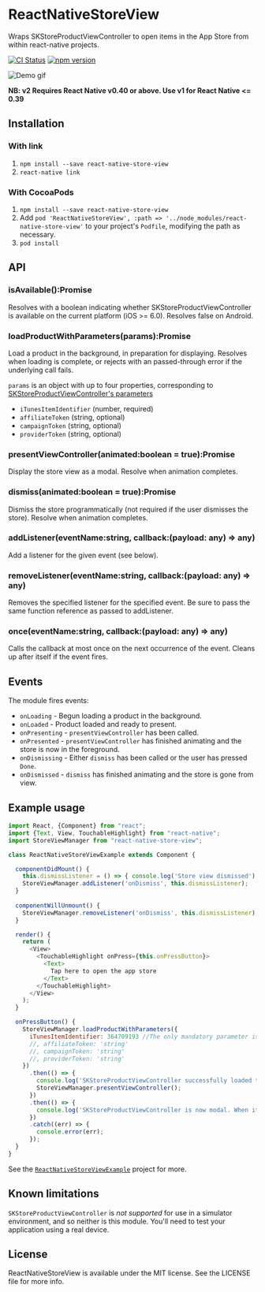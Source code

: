 # ReactNativeStoreView

Wraps SKStoreProductViewController to open items in the App Store from within react-native projects.

[![CI Status](https://travis-ci.org/rh389/react-native-store-view.svg?branch=master)](https://travis-ci.org/rh389/react-native-store-view) [![npm version](https://badge.fury.io/js/react-native-store-view.svg)](https://badge.fury.io/js/react-native-store-view)

![Demo gif](https://i.imgur.com/BlFbKmx.gif)

**NB: v2 Requires React Native v0.40 or above. Use v1 for React Native <= 0.39**

## Installation

### With link
1. `npm install --save react-native-store-view`
2. `react-native link`

### With CocoaPods
1. `npm install --save react-native-store-view`
2. Add `pod 'ReactNativeStoreView', :path => '../node_modules/react-native-store-view'` to your project's `Podfile`, modifying the path as necessary.
3. `pod install`

## API

### isAvailable():Promise<boolean>
Resolves with a boolean indicating whether SKStoreProductViewController is available on the current platform (iOS >= 6.0). Resolves false on Android.

### loadProductWithParameters(params):Promise<void>
Load a product in the background, in preparation for displaying. Resolves when loading is complete, or rejects with an passed-through error if the underlying call fails.

`params` is an object with up to four properties, corresponding to [SKStoreProductViewController's parameters](https://developer.apple.com/library/ios//documentation/StoreKit/Reference/SKITunesProductViewController_Ref/index.html#//apple_ref/doc/constant_group/Product_Dictionary_Keys)
 - `iTunesItemIdentifier` (number, required)
 - `affiliateToken` (string, optional)
 - `campaignToken` (string, optional)
 - `providerToken` (string, optional)
 
### presentViewController(animated:boolean = true):Promise<void>
Display the store view as a modal. Resolve when animation completes.

### dismiss(animated:boolean = true):Promise<void>
Dismiss the store programmatically (not required if the user dismisses the store). Resolve when animation completes.

### addListener(eventName:string, callback:(payload: any) => any)
Add a listener for the given event (see below).

### removeListener(eventName:string, callback:(payload: any) => any)
Removes the specified listener for the specified event. Be sure to pass the same function reference as passed to addListener.

### once(eventName:string, callback:(payload: any) => any)
Calls the callback at most once on the next occurrence of the event. Cleans up after itself if the event fires.

## Events

The module fires events:
 - `onLoading` - Begun loading a product in the background.
 - `onLoaded` - Product loaded and ready to present.
 - `onPresenting` - `presentViewController` has been called.
 - `onPresented` - `presentViewController` has finished animating and the store is now in the foreground.
 - `onDismissing` - Either `dismiss` has been called or the user has pressed `Done`.
 - `onDismissed` - `dismiss` has finished animating and the store is gone from view.

## Example usage

```js
import React, {Component} from "react";
import {Text, View, TouchableHighlight} from "react-native";
import StoreViewManager from "react-native-store-view";

class ReactNativeStoreViewExample extends Component {

  componentDidMount() {
    this.dismissListener = () => { console.log('Store view dismissed'); }
    StoreViewManager.addListener('onDismiss', this.dismissListener);
  }
  
  componentWillUnmount() {
    StoreViewManager.removeListener('onDismiss', this.dismissListener);
  }

  render() {
    return (
      <View>
        <TouchableHighlight onPress={this.onPressButton}>
          <Text>
            Tap here to open the app store
          </Text>
        </TouchableHighlight>
      </View>
    );
  }

  onPressButton() {
    StoreViewManager.loadProductWithParameters({
      iTunesItemIdentifier: 364709193 //The only mandatory parameter is a numeric App Store ID. This one is iBooks.
      //, affiliateToken: 'string'
      //, campaignToken: 'string'
      //, providerToken: 'string'
    })
      .then(() => {
        console.log('SKStoreProductViewController successfully loaded the product over the net, but is not yet displaying anything');
        StoreViewManager.presentViewController();
      })
      .then(() => {
        console.log('SKStoreProductViewController is now modal. When it is dismissed, we\'ll return to this view.');
      })
      .catch((err) => {
        console.error(err);
      });
  }
}
```

See the [`ReactNativeStoreViewExample`](https://github.com/rh389/react-native-store-view/tree/master/ReactNativeStoreViewExample) project for more.

## Known limitations
`SKStoreProductViewController` is *not supported* for use in a simulator environment, and so neither is this module. You'll need to test your application using a real device.

## License
ReactNativeStoreView is available under the MIT license. See the LICENSE file for more info.
